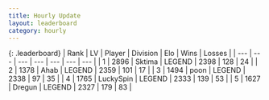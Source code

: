 ```yaml
---
title: Hourly Update
layout: leaderboard
category: hourly
---
```


{: .leaderboard}
| Rank | LV | Player | Division | Elo | Wins | Losses |
| --- | --- | --- | --- | --- | --- | --- |
| <span data-change="0">1</span> | 2896 | <span title="ID: 353063">Sktima</span> | LEGEND | <span data-change="34">2398</span> | <span data-change="10">128</span> | <span data-change="0">24</span> |
| <span data-change="0">2</span> | 1378 | <span title="ID: 402846">Ahab</span> | LEGEND | <span data-change="0">2359</span> | <span data-change="0">101</span> | <span data-change="0">17</span> |
| <span data-change="2">3</span> | 1494 | <span title="ID: 540690">poon</span> | LEGEND | <span data-change="12">2338</span> | <span data-change="3">97</span> | <span data-change="0">35</span> |
| <span data-change="-1">4</span> | 1765 | <span title="ID: 498412">LuckySpin</span> | LEGEND | <span data-change="5">2333</span> | <span data-change="1">139</span> | <span data-change="0">53</span> |
| <span data-change="-1">5</span> | 1627 | <span title="ID: 337810">Dregun</span> | LEGEND | <span data-change="0">2327</span> | <span data-change="0">179</span> | <span data-change="0">83</span> |